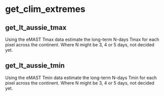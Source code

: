 # get_clim_extremes

## get_lt_aussie_tmax

Using the eMAST Tmax data estimate the long-term N-days Tmax for each pixel across the continent. Where N might be 3, 4 or 5 days, not decided yet.

## get_lt_aussie_tmin

Using the eMAST Tmin data estimate the long-term N-days Tmin for each pixel across the continent. Where N might be 3, 4 or 5 days, not decided yet.
